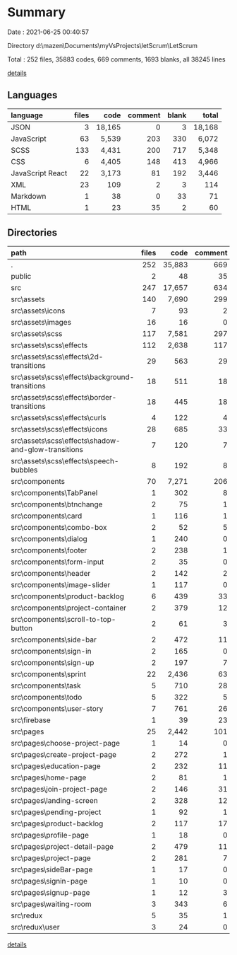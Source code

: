 # Summary

Date : 2021-06-25 00:40:57

Directory d:\mazen\Documents\myVsProjects\letScrum\LetScrum

Total : 252 files,  35883 codes, 669 comments, 1693 blanks, all 38245 lines

[details](details.md)

## Languages
| language | files | code | comment | blank | total |
| :--- | ---: | ---: | ---: | ---: | ---: |
| JSON | 3 | 18,165 | 0 | 3 | 18,168 |
| JavaScript | 63 | 5,539 | 203 | 330 | 6,072 |
| SCSS | 133 | 4,431 | 200 | 717 | 5,348 |
| CSS | 6 | 4,405 | 148 | 413 | 4,966 |
| JavaScript React | 22 | 3,173 | 81 | 192 | 3,446 |
| XML | 23 | 109 | 2 | 3 | 114 |
| Markdown | 1 | 38 | 0 | 33 | 71 |
| HTML | 1 | 23 | 35 | 2 | 60 |

## Directories
| path | files | code | comment | blank | total |
| :--- | ---: | ---: | ---: | ---: | ---: |
| . | 252 | 35,883 | 669 | 1,693 | 38,245 |
| public | 2 | 48 | 35 | 3 | 86 |
| src | 247 | 17,657 | 634 | 1,655 | 19,946 |
| src\assets | 140 | 7,690 | 299 | 1,027 | 9,016 |
| src\assets\icons | 7 | 93 | 2 | 3 | 98 |
| src\assets\images | 16 | 16 | 0 | 0 | 16 |
| src\assets\scss | 117 | 7,581 | 297 | 1,024 | 8,902 |
| src\assets\scss\effects | 112 | 2,638 | 117 | 493 | 3,248 |
| src\assets\scss\effects\2d-transitions | 29 | 563 | 29 | 123 | 715 |
| src\assets\scss\effects\background-transitions | 18 | 511 | 18 | 69 | 598 |
| src\assets\scss\effects\border-transitions | 18 | 445 | 18 | 80 | 543 |
| src\assets\scss\effects\curls | 4 | 122 | 4 | 13 | 139 |
| src\assets\scss\effects\icons | 28 | 685 | 33 | 160 | 878 |
| src\assets\scss\effects\shadow-and-glow-transitions | 7 | 120 | 7 | 20 | 147 |
| src\assets\scss\effects\speech-bubbles | 8 | 192 | 8 | 28 | 228 |
| src\components | 70 | 7,271 | 206 | 423 | 7,900 |
| src\components\TabPanel | 1 | 302 | 8 | 21 | 331 |
| src\components\btnchange | 2 | 75 | 1 | 9 | 85 |
| src\components\card | 1 | 116 | 1 | 6 | 123 |
| src\components\combo-box | 2 | 52 | 5 | 4 | 61 |
| src\components\dialog | 1 | 240 | 0 | 16 | 256 |
| src\components\footer | 2 | 238 | 1 | 9 | 248 |
| src\components\form-input | 2 | 35 | 0 | 4 | 39 |
| src\components\header | 2 | 142 | 2 | 14 | 158 |
| src\components\image-slider | 1 | 117 | 0 | 8 | 125 |
| src\components\product-backlog | 6 | 439 | 33 | 38 | 510 |
| src\components\project-container | 2 | 379 | 12 | 28 | 419 |
| src\components\scroll-to-top-button | 2 | 61 | 3 | 7 | 71 |
| src\components\side-bar | 2 | 472 | 11 | 25 | 508 |
| src\components\sign-in | 2 | 165 | 0 | 6 | 171 |
| src\components\sign-up | 2 | 197 | 7 | 12 | 216 |
| src\components\sprint | 22 | 2,436 | 63 | 108 | 2,607 |
| src\components\task | 5 | 710 | 28 | 34 | 772 |
| src\components\todo | 5 | 322 | 5 | 34 | 361 |
| src\components\user-story | 7 | 761 | 26 | 37 | 824 |
| src\firebase | 1 | 39 | 23 | 11 | 73 |
| src\pages | 25 | 2,442 | 101 | 167 | 2,710 |
| src\pages\choose-project-page | 1 | 14 | 0 | 2 | 16 |
| src\pages\create-project-page | 2 | 272 | 1 | 22 | 295 |
| src\pages\education-page | 2 | 232 | 11 | 23 | 266 |
| src\pages\home-page | 2 | 81 | 1 | 6 | 88 |
| src\pages\join-project-page | 2 | 146 | 31 | 20 | 197 |
| src\pages\landing-screen | 2 | 328 | 12 | 13 | 353 |
| src\pages\pending-project | 1 | 92 | 1 | 6 | 99 |
| src\pages\product-backlog | 2 | 117 | 17 | 5 | 139 |
| src\pages\profile-page | 1 | 18 | 0 | 3 | 21 |
| src\pages\project-detail-page | 2 | 479 | 11 | 25 | 515 |
| src\pages\project-page | 2 | 281 | 7 | 15 | 303 |
| src\pages\sideBar-page | 1 | 17 | 0 | 3 | 20 |
| src\pages\signin-page | 1 | 10 | 0 | 2 | 12 |
| src\pages\signup-page | 1 | 12 | 3 | 2 | 17 |
| src\pages\waiting-room | 3 | 343 | 6 | 20 | 369 |
| src\redux | 5 | 35 | 1 | 9 | 45 |
| src\redux\user | 3 | 24 | 0 | 4 | 28 |

[details](details.md)